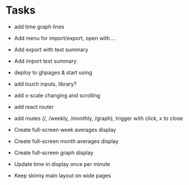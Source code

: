 # Tasks
- add time graph lines

- Add menu for import/export, open with ...
- Add export with text summary
- Add import text summary

- deploy to ghpages & start using

- add touch inputs, library?
- add x-scale changing and scrolling

- add react router
- add routes (/, /weekly, /monthly, /graph), trigger with click, x to close
- Create full-screen week averages display
- Create full-screen month averages display
- Create full-screen graph display

- Update time in display once per minute
- Keep skinny main layout on wide pages
